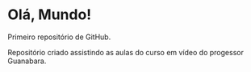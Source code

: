 # Olá, Mundo!
 Primeiro repositório de GitHub.

 Repositório criado assistindo as aulas do curso em vídeo do progessor Guanabara.
